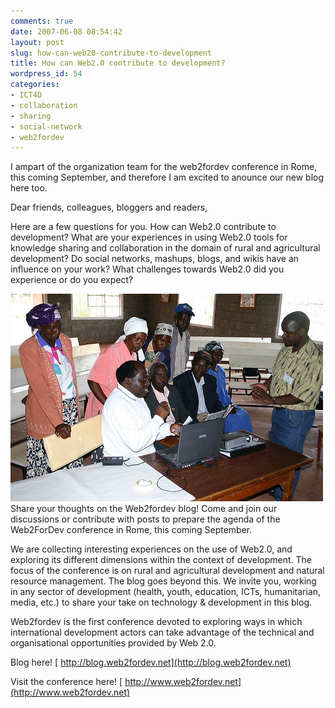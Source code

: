 ```yaml
---
comments: true
date: 2007-06-08 08:54:42
layout: post
slug: how-can-web20-contribute-to-development
title: How can Web2.0 contribute to development?
wordpress_id: 54
categories:
- ICT4D
- collaboration
- sharing
- social-network
- web2fordev
---
```


I ampart of the organization team for the web2fordev conference in Rome, this coming September, and therefore I am excited to anounce our new blog here too.

Dear friends, colleagues, bloggers and readers,

Here are a few questions for you. How can Web2.0 contribute to development? What are your experiences in using Web2.0 tools for knowledge sharing and collaboration in the domain of rural and agricultural development? Do social networks, mashups, blogs, and wikis have an influence on your work? What challenges towards Web2.0 did you experience or do you expect?

![web2fordev](/images/web2fordev.jpg)Share your thoughts on the Web2fordev blog! Come and join our discussions or contribute with posts to prepare the agenda of the Web2ForDev conference in Rome, this coming September.

We are collecting interesting experiences on the use of Web2.0, and exploring its different dimensions within the context of development. The focus of the conference is on rural and agricultural development and natural resource management.  The blog goes beyond this. We invite you, working in any sector of development (health, youth, education, ICTs, humanitarian, media, etc.) to share your take on technology & development in this blog.

Web2fordev is the first conference devoted to exploring ways in which international development actors can take advantage of the technical and organisational opportunities provided by Web 2.0.

Blog here!
[ http://blog.web2fordev.net](http://blog.web2fordev.net)

Visit the conference here!
[ http://www.web2fordev.net](http://www.web2fordev.net)
